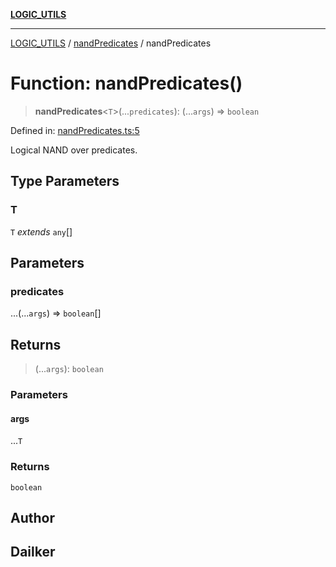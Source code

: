 [**LOGIC_UTILS**](../../README.md)

***

[LOGIC_UTILS](../../README.md) / [nandPredicates](../README.md) / nandPredicates

# Function: nandPredicates()

> **nandPredicates**\<`T`\>(...`predicates`): (...`args`) => `boolean`

Defined in: [nandPredicates.ts:5](https://github.com/dailker/everyutil/blob/54be0bab567ca8e189c5982902c59f3b7981d51d/src/logic/nandPredicates.ts#L5)

Logical NAND over predicates.

## Type Parameters

### T

`T` *extends* `any`[]

## Parameters

### predicates

...(...`args`) => `boolean`[]

## Returns

> (...`args`): `boolean`

### Parameters

#### args

...`T`

### Returns

`boolean`

## Author

## Dailker

